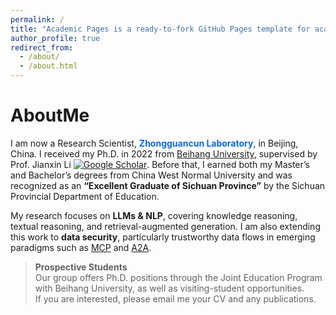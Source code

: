 ```yaml
---
permalink: /
title: "Academic Pages is a ready-to-fork GitHub Pages template for academic personal websites"
author_profile: true
redirect_from: 
  - /about/
  - /about.html
---
```


AboutMe
======

I am now a Research Scientist, **<span style="color:#0969da;">Zhongguancun Laboratory</span>**, in Beijing, China. I received my Ph.D. in 2022 from <span style="color:#0969da;">[Beihang University](https://www.buaa.edu.cn/)</span>, supervised by Prof. Jianxin Li [![Google Scholar](https://img.shields.io/badge/scholar-14000%2B-blue?logo=googlescholar)](https://scholar.google.com/citations?user=EY2lqD0AAAAJ&hl=zh-CN&oi=ao). Before that, I earned both my Master’s and Bachelor’s degrees from China West Normal University and was recognized as an **“Excellent Graduate of Sichuan Province”** by the Sichuan Provincial Department of Education.


My research focuses on **LLMs & NLP**, covering knowledge reasoning, textual reasoning, and retrieval-augmented generation. I am also extending this work to **data security**, particularly trustworthy data flows in emerging paradigms such as <span style="color:#0969da;">[MCP](https://modelcontextprotocol.io/introduction)</span> and <span style="color:#0969da;">[A2A](https://developers.googleblog.com/en/a2a-a-new-era-of-agent-interoperability/)</span>.

> **Prospective Students**  
> Our group offers Ph.D. positions through the Joint Education Program with Beihang University, as well as visiting-student opportunities.  
> If you are interested, please email me your CV and any publications.
